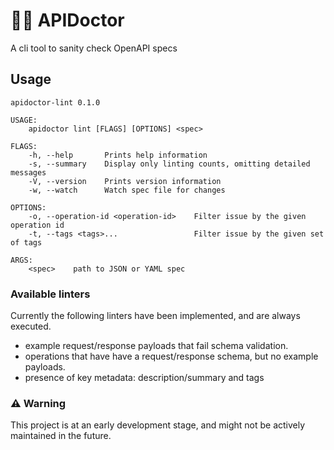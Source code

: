 # 👩‍⚕️ APIDoctor

 A cli tool to sanity check OpenAPI specs

## Usage

```
apidoctor-lint 0.1.0

USAGE:
    apidoctor lint [FLAGS] [OPTIONS] <spec>

FLAGS:
    -h, --help       Prints help information
    -s, --summary    Display only linting counts, omitting detailed messages
    -V, --version    Prints version information
    -w, --watch      Watch spec file for changes

OPTIONS:
    -o, --operation-id <operation-id>    Filter issue by the given operation id
    -t, --tags <tags>...                 Filter issue by the given set of tags

ARGS:
    <spec>    path to JSON or YAML spec
```

### Available linters

Currently the following linters have been implemented, and are always executed.

- example request/response payloads that fail schema validation.
- operations that have have a request/response schema, but no example payloads.
- presence of key metadata: description/summary and tags

### ⚠️ Warning

This project is at an early development stage, and might not be actively maintained in the future.
